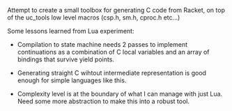 Attempt to create a small toolbox for generating C code from Racket,
on top of the uc_tools low level macros (csp.h, sm.h, cproc.h etc...)

Some lessons learned from Lua experiment:

- Compilation to state machine needs 2 passes to implement
  continuations as a combination of C local variables and an array of
  bindings that survive yield points.
  
- Generating straight C wihtout intermediate representation is good
  enough for simple languages like this.
  
- Complexity level is at the boundary of what I can manage with just
  Lua.  Need some more abstraction to make this into a robust tool.
  
